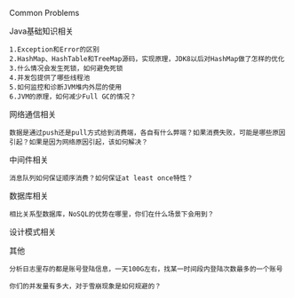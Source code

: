 Common Problems

Java基础知识相关

    1.Exception和Error的区别
    2.HashMap、HashTable和TreeMap源码，实现原理，JDK8以后对HashMap做了怎样的优化
    3.什么情况会发生死锁，如何避免死锁
    4.并发包提供了哪些线程池
    5.如何监控和诊断JVM堆内外层的使用
    6.JVM的原理，如何减少Full GC的情况？


网络通信相关

    
    数据是通过push还是pull方式给到消费端，各自有什么弊端？如果消费失败，可能是哪些原因引起？如果是因为网络原因引起，该如何解决？


中间件相关

    消息队列如何保证顺序消费？如何保证at least once特性？



数据库相关

    相比关系型数据库，NoSQL的优势在哪里，你们在什么场景下会用到？
    
    
设计模式相关

    
    
      
其他

    分析日志里存的都是账号登陆信息，一天100G左右，找某一时间段内登陆次数最多的一个账号
    
    你们的并发量有多大，对于雪崩现象是如何规避的？

